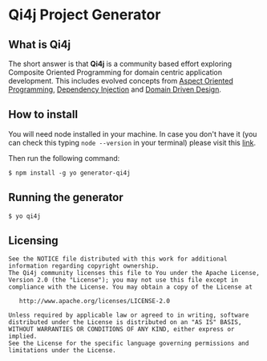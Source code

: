 # Qi4j Project Generator


## What is Qi4j

The short answer is that **Qi4j** is a community based effort exploring Composite Oriented Programming for
domain centric application development. This includes evolved concepts from
[Aspect Oriented Programming](https://en.wikipedia.org/wiki/Aspect-oriented_programming),
[Dependency Injection](https://en.wikipedia.org/wiki/Dependency_injection)
and [Domain Driven Design](https://en.wikipedia.org/wiki/Domain-driven_design).


## How to install

You will need node installed in your machine. In case you don't have it
(you can check this typing `node --version` in your terminal) please visit this [link](https://nodejs.org/en/download/).

Then run the following command:

    $ npm install -g yo generator-qi4j


## Running the generator

    $ yo qi4j


## Licensing

    See the NOTICE file distributed with this work for additional 
    information regarding copyright ownership.
    The Qi4j community licenses this file to You under the Apache License, 
    Version 2.0 (the "License"); you may not use this file except in 
    compliance with the License. You may obtain a copy of the License at

       http://www.apache.org/licenses/LICENSE-2.0

    Unless required by applicable law or agreed to in writing, software
    distributed under the License is distributed on an "AS IS" BASIS,
    WITHOUT WARRANTIES OR CONDITIONS OF ANY KIND, either express or implied.
    See the License for the specific language governing permissions and
    limitations under the License.


